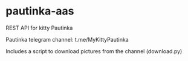 # pautinka-aas
REST API for kitty Pautinka

Pautinka telegram channel: t.me/MyKittyPautinka

Includes a script to download pictures from the channel (download.py)
